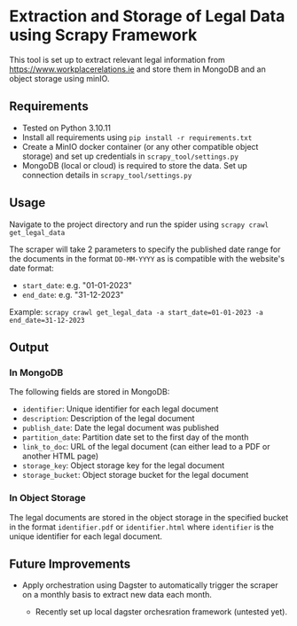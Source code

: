 # Extraction and Storage of Legal Data using Scrapy Framework

This tool is set up to extract relevant legal information from https://www.workplacerelations.ie and store them in MongoDB and an object storage using minIO.

## Requirements
- Tested on Python 3.10.11
- Install all requirements using `pip install -r requirements.txt`
- Create a MinIO docker container (or any other compatible object storage) and set up credentials in `scrapy_tool/settings.py`
- MongoDB (local or cloud) is required to store the data. Set up connection details in `scrapy_tool/settings.py`

## Usage

Navigate to the project directory and run the spider using `scrapy crawl get_legal_data`

The scraper will take 2 parameters to specify the published date range for the documents in the format `DD-MM-YYYY` as is compatible with the website's date format:

- `start_date`: e.g. "01-01-2023"
- `end_date`: e.g. "31-12-2023"

Example: `scrapy crawl get_legal_data -a start_date=01-01-2023 -a end_date=31-12-2023`

## Output

### In MongoDB

The following fields are stored in MongoDB:

- `identifier`: Unique identifier for each legal document
- `description`: Description of the legal document
- `publish_date`: Date the legal document was published
- `partition_date`: Partition date set to the first day of the month
- `link_to_doc`: URL of the legal document (can either lead to a PDF or another HTML page)
- `storage_key`: Object storage key for the legal document
- `storage_bucket`: Object storage bucket for the legal document

### In Object Storage

The legal documents are stored in the object storage in the specified bucket in the format `identifier.pdf` or `identifier.html` where `identifier` is the unique identifier for each legal document.

## Future Improvements
- Apply orchestration using Dagster to automatically trigger the scraper on a monthly basis to extract new data each month.
    
    - Recently set up local dagster orchesration framework (untested yet).